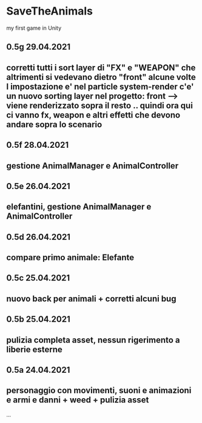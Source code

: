 # SaveTheAnimals
my first game in Unity

0.5g 29.04.2021
---------------
corretti tutti i sort layer di "FX" e "WEAPON" che altrimenti si vedevano dietro "front" alcune volte
l impostazione e' nel particle system-render
c'e' un nuovo sorting layer nel progetto: front  --> viene renderizzato sopra il resto .. quindi ora qui ci vanno fx, weapon e altri effetti che devono andare sopra lo scenario
---------------

0.5f 28.04.2021
---------------
gestione AnimalManager e AnimalController
---------------

0.5e 26.04.2021
---------------
elefantini, gestione AnimalManager e AnimalController
---------------

0.5d 26.04.2021
---------------
compare primo animale: Elefante
---------------

0.5c 25.04.2021
---------------
nuovo back per animali + corretti alcuni bug
---------------

0.5b 25.04.2021
---------------
pulizia completa asset, nessun rigerimento a liberie esterne
---------------

0.5a 24.04.2021
---------------
personaggio con movimenti, suoni e animazioni e armi e danni + weed + pulizia asset
---------------
...